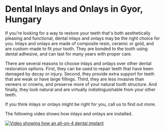 # Dental Inlays and Onlays in Gyor, Hungary

If you're looking for a way to restore your teeth that's both aesthetically pleasing and functional, dental inlays and onlays may be the right choice for you. Inlays and onlays are made of composite resin, ceramic or gold, and are custom-made to fit your tooth. They are bonded to the tooth using dental adhesive, and can last for many years with proper care.

There are several reasons to choose inlays and onlays over other dental restoration options. First, they can be used to repair teeth that have been damaged by decay or injury. Second, they provide extra support for teeth that are weak or have large fillings. Third, they are less invasive than veneers or crowns, and preserve more of your natural tooth structure. And finally, they look natural and are virtually indistinguishable from your other teeth.

If you think inlays or onlays might be right for you, call us to find out more.

The following video shows how inlays and onlays are installed.

[![Video showing how an all-on-4 dental implant](https://img.youtube.com/vi/ntiQm0Njbow/0.jpg)](https://www.youtube.com/watch?v=ntiQm0Njbow&t=40)
